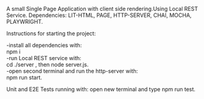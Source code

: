 A small Single Page Application with client side rendering.Using Local REST Service. Dependencies: LIT-HTML, PAGE, HTTP-SERVER, CHAI, MOCHA, PLAYWRIGHT.

Instructions for starting the project:

-install all dependencies with:
<br>
 npm i
 <br>
-run Local REST service with: 
 <br>
cd ./server , then node server.js.
 <br>
-open second terminal and run the http-server with:
 <br>
 npm run start.
  <br>

Unit and E2E Tests running with:
 open new terminal and type npm run test.
